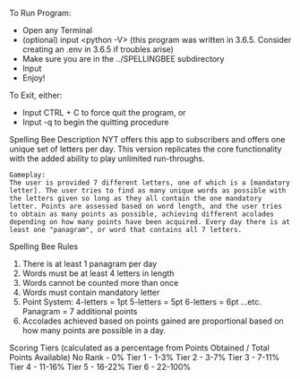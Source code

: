 To Run Program:
 - Open any Terminal
 - (optional) input <python -V> (this program was written in 3.6.5. Consider creating an .env in 3.6.5 if troubles arise)
 - Make sure you are in the ../SPELLINGBEE subdirectory
 - Input <python spellingbee_final.py>
 - Enjoy!

To Exit, either:
- Input CTRL + C to force quit the program, or
- Input -q to begin the quitting procedure

Spelling Bee Description
    NYT offers this app to subscribers and offers one unique set of letters per day. This version replicates the core functionality with the added ability to play unlimited run-throughs.
    
    Gameplay:
    The user is provided 7 different letters, one of which is a [mandatory letter]. The user tries to find as many unique words as possible with the letters given so long as they all contain the one mandatory letter. Points are assessed based on word length, and the user tries to obtain as many points as possible, achieving different acolades depending on how many points have been acquired. Every day there is at least one "panagram", or word that contains all 7 letters. 

Spelling Bee Rules
1. There is at least 1 panagram per day
2. Words must be at least 4 letters in length
3. Words cannot be counted more than once
4. Words must contain mandatory letter
5. Point System:
    4-letters = 1pt
    5-letters = 5pt
    6-letters = 6pt
    ...etc.
    Panagram = 7 additional points
6. Accolades achieved based on points gained are proportional based on how many points are possible in a day.

Scoring Tiers (calculated as a percentage from Points Obtained / Total Points Available)
No Rank - 0%
Tier 1 - 1-3%
Tier 2 - 3-7%
Tier 3 - 7-11%
Tier 4 - 11-16%
Tier 5 - 16-22%
Tier 6 - 22-100%